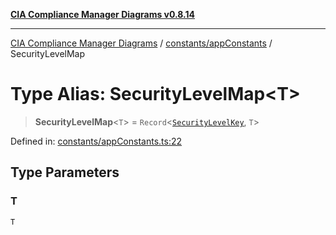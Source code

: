 [**CIA Compliance Manager Diagrams v0.8.14**](../../../README.md)

***

[CIA Compliance Manager Diagrams](../../../modules.md) / [constants/appConstants](../README.md) / SecurityLevelMap

# Type Alias: SecurityLevelMap\<T\>

> **SecurityLevelMap**\<`T`\> = `Record`\<[`SecurityLevelKey`](SecurityLevelKey.md), `T`\>

Defined in: [constants/appConstants.ts:22](https://github.com/Hack23/cia-compliance-manager/blob/257dd569f432a46611a1746c832a7e3d29232229/src/constants/appConstants.ts#L22)

## Type Parameters

### T

`T`
